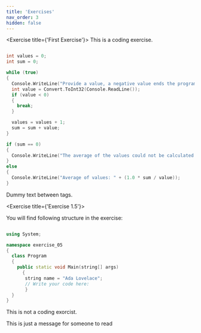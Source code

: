 ```yaml
---
title: 'Exercises'
nav_order: 3
hidden: false
---
```


<Exercise title={'First Exercise'}>
This is a coding exercise.

```cpp

int values = 0;
int sum = 0;

while (true)
{
  Console.WriteLine("Provide a value, a negative value ends the program");
  int value = Convert.ToInt32(Console.ReadLine());
  if (value < 0)
  {
    break;
  }

  values = values + 1;
  sum = sum + value;
}

if (sum == 0)
{
  Console.WriteLine("The average of the values could not be calculated.");
}
else
{
  Console.WriteLine("Average of values: " + (1.0 * sum / value));
}
```

</Exercise>

Dummy text between tags.

<Exercise title={'Exercise 1.5'}>

You will find following structure in the exercise:

```cpp

using System;

namespace exercise_05
{
  class Program
  {
    public static void Main(string[] args)
      {
       string name = "Ada Lovelace";
       // Write your code here:
       }
  }
}
```

This is not a coding exorcist.
</Exercise>

<Note>This is just a message for someone to read</Note>
